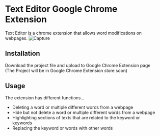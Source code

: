 # Text Editor Google Chrome Extension
Text Editor is a chrome extension that allows word modifications on webpages.
![Capture](https://user-images.githubusercontent.com/99563611/185010746-78f8ebfc-aac9-42e7-bc40-9b498405306c.PNG)

## Installation
Download the project file and upload to Google Chrome Extension page
(The Project will be in Google Chrome Extension store soon)

## Usage

The extension has different functions...
- Deleting a word or multiple different words from a webpage
- Hide but not delete a word or multiple different words from a webpage
- Highlighting sections of texts that are related to the keyword or keywords
- Replacing the keyword or words with other words


